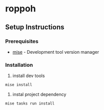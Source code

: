 # roppoh

## Setup Instructions

### Prerequisites

- [mise](https://mise.jdx.dev/) - Development tool version manager

### Installation

1. install dev tools

```sh
mise install
```

1. instal project dependency

```sh
mise tasks run install
```

